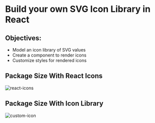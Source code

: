 # Build your own SVG Icon Library in React

## Objectives:

- Model an icon library of SVG values
- Create a component to render icons
- Customize styles for rendered icons

## Package Size With React Icons

![react-icons](https://user-images.githubusercontent.com/4793136/182690986-8bacd83c-1640-410b-a637-481e1ef0c8dd.png)


## Package Size With Icon Library

![custom-icon](https://user-images.githubusercontent.com/4793136/182691000-00c4b01c-8171-4c38-a9d0-9b0c8e8e4109.png)
